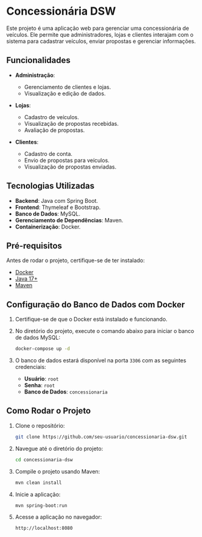 # Concessionária DSW

Este projeto é uma aplicação web para gerenciar uma concessionária de veículos. Ele permite que administradores, lojas e clientes interajam com o sistema para cadastrar veículos, enviar propostas e gerenciar informações.

## Funcionalidades

- **Administração**:
  - Gerenciamento de clientes e lojas.
  - Visualização e edição de dados.

- **Lojas**:
  - Cadastro de veículos.
  - Visualização de propostas recebidas.
  - Avaliação de propostas.

- **Clientes**:
  - Cadastro de conta.
  - Envio de propostas para veículos.
  - Visualização de propostas enviadas.

## Tecnologias Utilizadas

- **Backend**: Java com Spring Boot.
- **Frontend**: Thymeleaf e Bootstrap.
- **Banco de Dados**: MySQL.
- **Gerenciamento de Dependências**: Maven.
- **Containerização**: Docker.

## Pré-requisitos

Antes de rodar o projeto, certifique-se de ter instalado:

- [Docker](https://www.docker.com/)
- [Java 17+](https://www.oracle.com/java/technologies/javase-downloads.html)
- [Maven](https://maven.apache.org/)

## Configuração do Banco de Dados com Docker

1. Certifique-se de que o Docker está instalado e funcionando.

2. No diretório do projeto, execute o comando abaixo para iniciar o banco de dados MySQL:
   ```bash
   docker-compose up -d
   ```

3. O banco de dados estará disponível na porta `3306` com as seguintes credenciais:
   - **Usuário**: `root`
   - **Senha**: `root`
   - **Banco de Dados**: `concessionaria`

## Como Rodar o Projeto

1. Clone o repositório:
   ```bash
   git clone https://github.com/seu-usuario/concessionaria-dsw.git
   ```

2. Navegue até o diretório do projeto:
   ```bash
   cd concessionaria-dsw
   ```

3. Compile o projeto usando Maven:
   ```bash
   mvn clean install
   ```

4. Inicie a aplicação:
   ```bash
   mvn spring-boot:run
   ```

5. Acesse a aplicação no navegador:
   ```
   http://localhost:8080
   ```